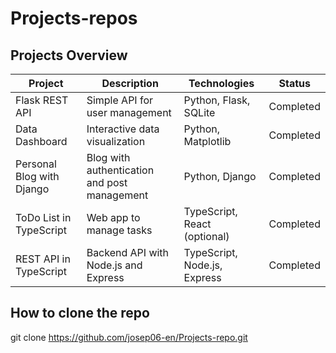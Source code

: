 # Projects-repos

## Projects Overview

| Project                   | Description                                       | Technologies                  | Status       |
|---------------------------|-------------------------------------------------|------------------------------|--------------|
| Flask REST API            | Simple API for user management                   | Python, Flask, SQLite         | Completed    |
| Data Dashboard            | Interactive data visualization                    | Python, Matplotlib            | Completed  |
| Personal Blog with Django | Blog with authentication and post management    | Python, Django                | Completed    |
| ToDo List in TypeScript   | Web app to manage tasks                           | TypeScript, React (optional) | Completed    |
| REST API in TypeScript    | Backend API with Node.js and Express              | TypeScript, Node.js, Express  | Completed|

## How to clone the repo
git clone https://github.com/josep06-en/Projects-repo.git
